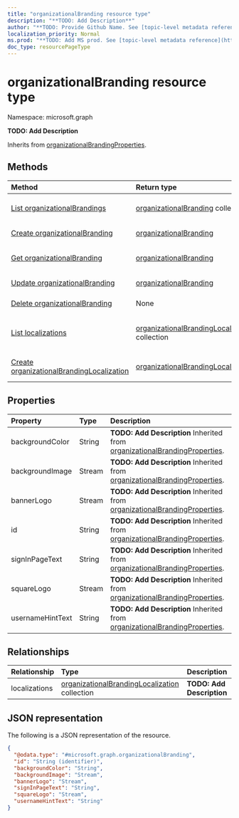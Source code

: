 ```yaml
---
title: "organizationalBranding resource type"
description: "**TODO: Add Description**"
author: "**TODO: Provide Github Name. See [topic-level metadata reference](https://msgo.azurewebsites.net/add/document/guidelines/metadata.html#topic-level-metadata)**"
localization_priority: Normal
ms.prod: "**TODO: Add MS prod. See [topic-level metadata reference](https://msgo.azurewebsites.net/add/document/guidelines/metadata.html#topic-level-metadata)**"
doc_type: resourcePageType
---
```


# organizationalBranding resource type

Namespace: microsoft.graph



**TODO: Add Description**


Inherits from [organizationalBrandingProperties](../resources/organizationalbrandingproperties.md).

## Methods
|Method|Return type|Description|
|:---|:---|:---|
|[List organizationalBrandings](../api/organizationalbranding-list.md)|[organizationalBranding](../resources/organizationalbranding.md) collection|Get a list of the [organizationalBranding](../resources/organizationalbranding.md) objects and their properties.|
|[Create organizationalBranding](../api/organizationalbranding-create.md)|[organizationalBranding](../resources/organizationalbranding.md)|Create a new [organizationalBranding](../resources/organizationalbranding.md) object.|
|[Get organizationalBranding](../api/organizationalbranding-get.md)|[organizationalBranding](../resources/organizationalbranding.md)|Read the properties and relationships of an [organizationalBranding](../resources/organizationalbranding.md) object.|
|[Update organizationalBranding](../api/organizationalbranding-update.md)|[organizationalBranding](../resources/organizationalbranding.md)|Update the properties of an [organizationalBranding](../resources/organizationalbranding.md) object.|
|[Delete organizationalBranding](../api/organizationalbranding-delete.md)|None|Deletes an [organizationalBranding](../resources/organizationalbranding.md) object.|
|[List localizations](../api/organizationalbranding-list-localizations.md)|[organizationalBrandingLocalization](../resources/organizationalbrandinglocalization.md) collection|Get the organizationalBrandingLocalization resources from the localizations navigation property.|
|[Create organizationalBrandingLocalization](../api/organizationalbranding-post-localizations.md)|[organizationalBrandingLocalization](../resources/organizationalbrandinglocalization.md)|Create a new organizationalBrandingLocalization object.|

## Properties
|Property|Type|Description|
|:---|:---|:---|
|backgroundColor|String|**TODO: Add Description** Inherited from [organizationalBrandingProperties](../resources/organizationalbrandingproperties.md).|
|backgroundImage|Stream|**TODO: Add Description** Inherited from [organizationalBrandingProperties](../resources/organizationalbrandingproperties.md).|
|bannerLogo|Stream|**TODO: Add Description** Inherited from [organizationalBrandingProperties](../resources/organizationalbrandingproperties.md).|
|id|String|**TODO: Add Description** Inherited from [organizationalBrandingProperties](../resources/organizationalbrandingproperties.md).|
|signInPageText|String|**TODO: Add Description** Inherited from [organizationalBrandingProperties](../resources/organizationalbrandingproperties.md).|
|squareLogo|Stream|**TODO: Add Description** Inherited from [organizationalBrandingProperties](../resources/organizationalbrandingproperties.md).|
|usernameHintText|String|**TODO: Add Description** Inherited from [organizationalBrandingProperties](../resources/organizationalbrandingproperties.md).|

## Relationships
|Relationship|Type|Description|
|:---|:---|:---|
|localizations|[organizationalBrandingLocalization](../resources/organizationalbrandinglocalization.md) collection|**TODO: Add Description**|

## JSON representation
The following is a JSON representation of the resource.
<!-- {
  "blockType": "resource",
  "keyProperty": "id",
  "@odata.type": "microsoft.graph.organizationalBranding",
  "baseType": "Microsoft.DirectoryServices.organizationalBrandingProperties",
  "openType": false
}
-->
``` json
{
  "@odata.type": "#microsoft.graph.organizationalBranding",
  "id": "String (identifier)",
  "backgroundColor": "String",
  "backgroundImage": "Stream",
  "bannerLogo": "Stream",
  "signInPageText": "String",
  "squareLogo": "Stream",
  "usernameHintText": "String"
}
```

